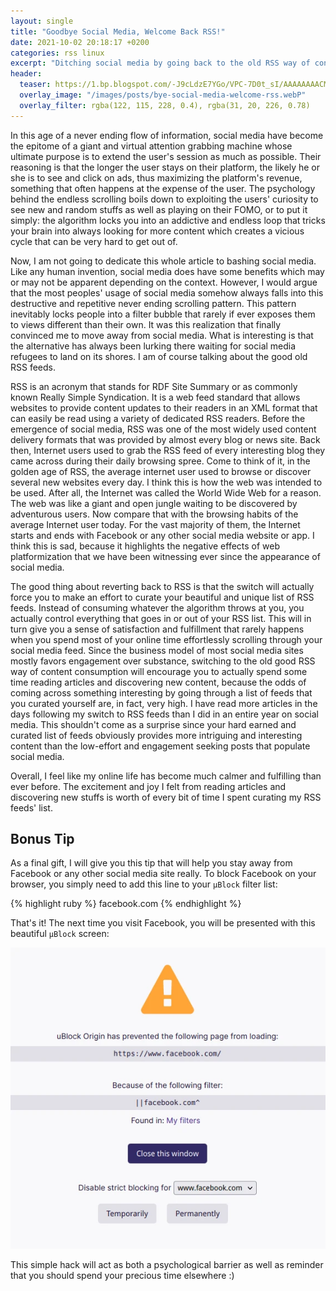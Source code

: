 ```yaml
---
layout: single
title: "Goodbye Social Media, Welcome Back RSS!"
date: 2021-10-02 20:18:17 +0200
categories: rss linux
excerpt: "Ditching social media by going back to the old RSS way of consuming content."
header:
  teaser: https://1.bp.blogspot.com/-J9cLdzE7YGo/VPC-7D0t_sI/AAAAAAAACM8/C3KVt1_luhU/s1600/Tox-IM-Tootips.png
  overlay_image: "/images/posts/bye-social-media-welcome-rss.webP"
  overlay_filter: rgba(122, 115, 228, 0.4), rgba(31, 20, 226, 0.78)
---
```


In this age of a never ending flow of information, social media have become the epitome of a giant and virtual attention grabbing machine whose ultimate purpose is to extend the user's session as much as possible. Their reasoning is that the longer the user stays on their platform, the likely he or she is to see and click on ads, thus maximizing the platform's revenue, something that often happens at the expense of the user. The psychology behind the endless scrolling boils down to exploiting the users' curiosity to see new and random stuffs as well as playing on their FOMO, or to put it simply: the algorithm locks you into an addictive and endless loop that tricks your brain into always looking for more content which creates a vicious cycle that can be very hard to get out of.

Now, I am not going to dedicate this whole article to bashing social media. Like any human invention, social media does have some benefits which may or may not be apparent depending on the context. However, I would argue that the most peoples' usage of social media somehow always falls into this destructive and repetitive never ending scrolling pattern. This pattern inevitably locks people into a filter bubble that rarely if ever exposes them to views different than their own. It was this realization that finally convinced me to move away from social media. What is interesting is that the alternative has always been lurking there waiting for social media refugees to land on its shores. I am of course talking about the good old RSS feeds.

RSS is an acronym that stands for RDF Site Summary or as commonly known Really Simple Syndication. It is a web feed standard that allows websites to provide content updates to their readers in an XML format that can easily be read using a variety of dedicated RSS readers. Before the emergence of social media, RSS was one of the most widely used content delivery formats that was provided by almost every blog or news site. Back then, Internet users used to grab the RSS feed of every interesting blog they came across during their daily browsing spree. Come to think of it, in the golden age of RSS, the average internet user used to browse or discover several new websites every day. I think this is how the web was intended to be used. After all, the Internet was called the World Wide Web for a reason. The web was like a giant and open jungle waiting to be discovered by adventurous users. Now compare that with the browsing habits of the average Internet user today. For the vast majority of them, the Internet starts and ends with Facebook or any other social media website or app. I think this is sad, because it highlights the negative effects of web platformization that we have been witnessing ever since the appearance of social media.

The good thing about reverting back to RSS is that the switch will actually force you to make an effort to curate your beautiful and unique list of RSS feeds. Instead of consuming whatever the algorithm throws at you, you actually control everything that goes in or out of your RSS list. This will in turn give you a sense of satisfaction and fulfillment that rarely happens when you spend most of your online time effortlessly scrolling through your social media feed. Since the business model of most social media sites mostly favors engagement over substance, switching to the old good RSS way of content consumption will encourage you to actually spend some time reading articles and discovering new content, because the odds of coming across something interesting by going through a list of feeds that you curated yourself are, in fact, very high. I have read more articles in the days following my switch to RSS feeds than I did in an entire year on social media. This shouldn't come as a surprise since your hard earned and curated list of feeds obviously provides more intriguing and interesting content than the low-effort and engagement seeking posts that populate social media.

Overall, I feel like my online life has become much calmer and fulfilling than ever before. The excitement and joy I felt from reading articles and discovering new stuffs is worth of every bit of time I spent curating my RSS feeds' list.

## Bonus Tip

As a final gift, I will give you this tip that will help you stay away from Facebook or any other social media site really. To block Facebook on your browser, you simply need to add this line to your `µBlock` filter list:

{% highlight ruby %}
facebook.com
{% endhighlight %}

That's it! The next time you visit Facebook, you will be presented with this beautiful `µBlock` screen:

![µBlock Facebook Block Screen](images/posts/bye-social-media-welcome-rss-facebook-ublock.webP)

This simple hack will act as both a psychological barrier as well as reminder that you should spend your precious time elsewhere :)
